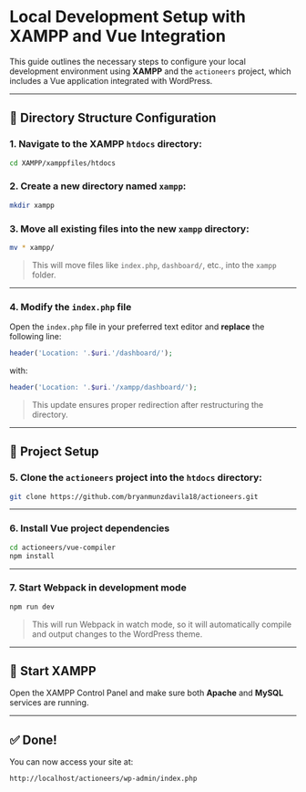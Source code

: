 
# Local Development Setup with XAMPP and Vue Integration

This guide outlines the necessary steps to configure your local development environment using **XAMPP** and the `actioneers` project, which includes a Vue application integrated with WordPress.

---

## 📁 Directory Structure Configuration

### 1. Navigate to the XAMPP `htdocs` directory:

```bash
cd XAMPP/xamppfiles/htdocs
```

### 2. Create a new directory named `xampp`:

```bash
mkdir xampp
```

### 3. Move all existing files into the new `xampp` directory:

```bash
mv * xampp/
```

> This will move files like `index.php`, `dashboard/`, etc., into the `xampp` folder.

---

### 4. Modify the `index.php` file

Open the `index.php` file in your preferred text editor and **replace** the following line:

```php
header('Location: '.$uri.'/dashboard/');
```

with:

```php
header('Location: '.$uri.'/xampp/dashboard/');
```

> This update ensures proper redirection after restructuring the directory.

---

## 🔧 Project Setup

### 5. Clone the `actioneers` project into the `htdocs` directory:

```bash
git clone https://github.com/bryanmunzdavila18/actioneers.git
```

---

### 6. Install Vue project dependencies

```bash
cd actioneers/vue-compiler
npm install
```

---

### 7. Start Webpack in development mode

```bash
npm run dev
```

> This will run Webpack in watch mode, so it will automatically compile and output changes to the WordPress theme.

---

## 🚀 Start XAMPP

Open the XAMPP Control Panel and make sure both **Apache** and **MySQL** services are running.

---

## ✅ Done!

You can now access your site at:

```
http://localhost/actioneers/wp-admin/index.php
```
